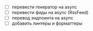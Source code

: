 - [ ] перевести генератор на async
- [ ] перевести фиды на async (RssFeed)
- [ ] перевод эндпоинта на async
- [ ] добавить линтеры и форматтеры
